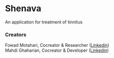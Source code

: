 # Shenava
An application for treatment of tinnitus

  
    
### Creators
Fowad Motahari, Cocreator & Researcher ([Linkedin](https://www.linkedin.com/in/fowadmotahari/))  
Mahdi Ghaharian, Cocreator & Developer ([Linkedin](https://www.linkedin.com/in/mghhrn/))  
